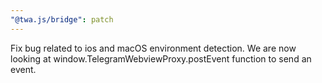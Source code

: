 ```yaml
---
"@twa.js/bridge": patch
---
```


Fix bug related to ios and macOS environment detection. We are now looking at window.TelegramWebviewProxy.postEvent function to send an event.

